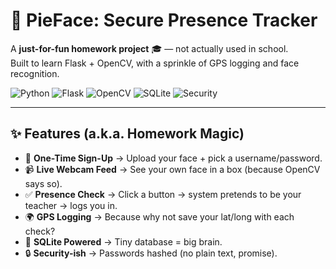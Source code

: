 # 🥧 PieFace: Secure Presence Tracker  
A **just-for-fun homework project** 🎓 — not actually used in school.  
Built to learn Flask + OpenCV, with a sprinkle of GPS logging and face recognition.  

![Python](https://img.shields.io/badge/Python-3.8+-blue?logo=python&logoColor=white)
![Flask](https://img.shields.io/badge/Flask-Backend-black?logo=flask)
![OpenCV](https://img.shields.io/badge/OpenCV-Computer_Vision-green?logo=opencv&logoColor=white)
![SQLite](https://img.shields.io/badge/SQLite-Database-lightblue?logo=sqlite&logoColor=white)
![Security](https://img.shields.io/badge/Security-Bcrypt%20%7C%20Flask--Login-red)

---

## ✨ Features (a.k.a. Homework Magic)
- 📝 **One-Time Sign-Up** → Upload your face + pick a username/password.  
- 📹 **Live Webcam Feed** → See your own face in a box (because OpenCV says so).  
- ✅ **Presence Check** → Click a button → system pretends to be your teacher → logs you in.  
- 🌍 **GPS Logging** → Because why not save your lat/long with each check?  
- 💾 **SQLite Powered** → Tiny database = big brain.  
- 🔒 **Security-ish** → Passwords hashed (no plain text, promise).  
